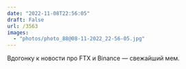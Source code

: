 ```yaml
---
date: "2022-11-08T22:56:05"
draft: False
url: /3563
images:
  - "photos/photo_88@08-11-2022_22-56-05.jpg"
---
```


Вдогонку к новости про FTX и Binance — свежайший мем.
